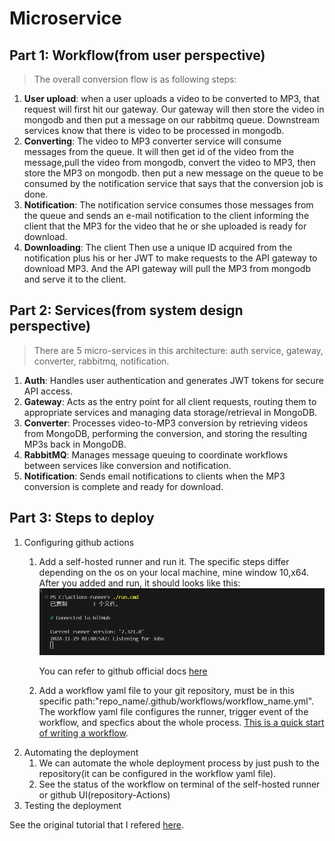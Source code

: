 # Microservice

## Part 1: Workflow(from user perspective)

> The overall conversion flow is as following steps:

1. **User upload**: when a user uploads a video to be converted to MP3, that request will first hit our gateway. Our gateway will then store the video in mongodb and then put a message on our rabbitmq queue. Downstream services know that there is video to be processed in mongodb.
2. **Converting**: The video to MP3 converter service will consume messages from the queue. It will then get id of the video from the message,pull the video from mongodb, convert the video to MP3, then store the MP3 on mongodb. then put a new message on the queue to be consumed by the notification service that says that the conversion job is done.
3. **Notification**: The notification service consumes those messages from the queue and sends an e-mail notification to the client informing the client that the MP3 for the video that he or she uploaded is ready for download.
4. **Downloading**: The client Then use a unique ID acquired from the notification plus his or her JWT to make requests to the API gateway to download MP3. And the API gateway will pull the MP3 from mongodb and serve it to the client.

## Part 2: Services(from system design perspective)

> There are 5 micro-services in this architecture: auth service, gateway, converter, rabbitmq, notification.

1. **Auth**: Handles user authentication and generates JWT tokens for secure API access.
2. **Gateway**: Acts as the entry point for all client requests, routing them to appropriate services and managing data storage/retrieval in MongoDB.
3. **Converter**: Processes video-to-MP3 conversion by retrieving videos from MongoDB, performing the conversion, and storing the resulting MP3s back in MongoDB.
4. **RabbitMQ**: Manages message queuing to coordinate workflows between services like conversion and notification.
5. **Notification**: Sends email notifications to clients when the MP3 conversion is complete and ready for download.

## Part 3: Steps to deploy

1. Configuring github actions
   1. Add a self-hosted runner and run it. The specific steps differ depending on the os on your local machine, mine window 10,x64. After you added and run, it should looks like this:![runner_added_screenshot](./resources/pics/runner_added_screenshot.png)
      
      You can refer to github official docs [here](https://docs.github.com/en/actions/hosting-your-own-runners/managing-self-hosted-runners/adding-self-hosted-runners)
   3. Add a workflow yaml file to your git repository, must be in this specific path:"repo_name/.github/workflows/workflow_name.yml". The workflow yaml file configures the runner, trigger event of the workflow, and specfics about the whole process. [This is a quick start of writing a workflow](https://docs.github.com/en/actions/writing-workflows/quickstart).
2. Automating the deployment
   1. We can automate the whole deployment process by just push to the repository(it can be configured in the workflow yaml file).
   2. See the status of the workflow on terminal of the self-hosted runner or github UI(repository-Actions)
3. Testing the deployment

See the original tutorial that I refered [here](https://youtu.be/hmkF77F9TLw?si=zbVzVs1qiEza6g4v).
